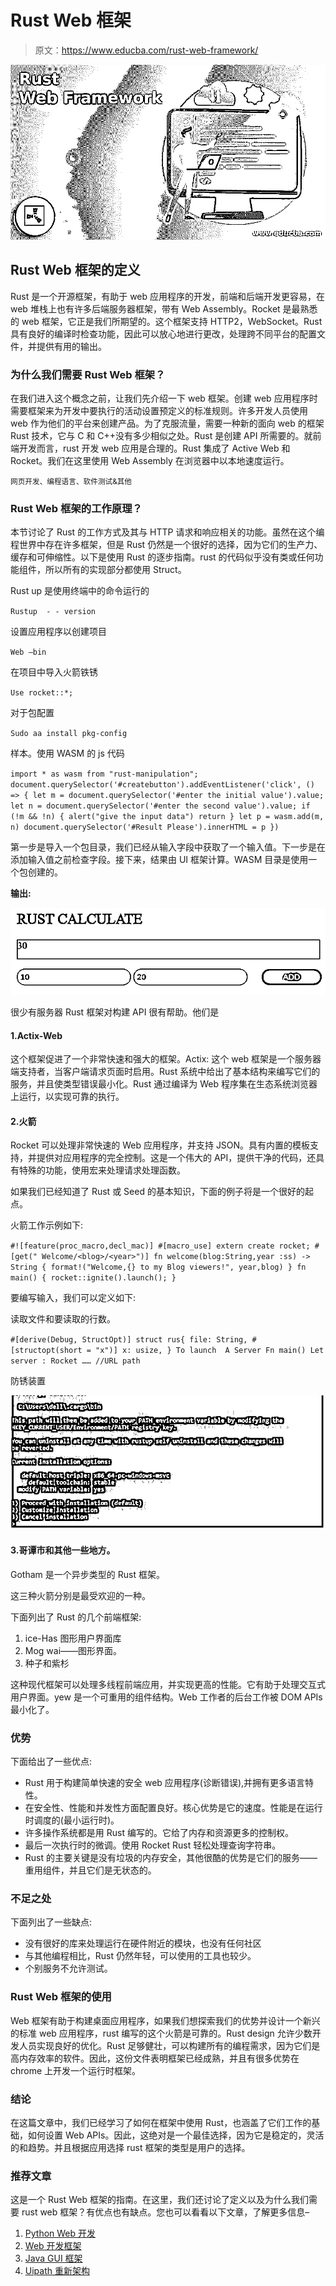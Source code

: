 # Rust Web 框架

> 原文：<https://www.educba.com/rust-web-framework/>

![Rust Web Framework](img/8091cb8604716cebd4fd3e90fbe33cf0.png)



## Rust Web 框架的定义

Rust 是一个开源框架，有助于 web 应用程序的开发，前端和后端开发更容易，在 web 堆栈上也有许多后端服务器框架，带有 Web Assembly。Rocket 是最熟悉的 web 框架，它正是我们所期望的。这个框架支持 HTTP2，WebSocket。Rust 具有良好的编译时检查功能，因此可以放心地进行更改，处理跨不同平台的配置文件，并提供有用的输出。

### 为什么我们需要 Rust Web 框架？

在我们进入这个概念之前，让我们先介绍一下 web 框架。创建 web 应用程序时需要框架来为开发中要执行的活动设置预定义的标准规则。许多开发人员使用 web 作为他们的平台来创建产品。为了克服流量，需要一种新的面向 web 的框架 Rust 技术，它与 C 和 C++没有多少相似之处。Rust 是创建 API 所需要的。就前端开发而言，rust 开发 web 应用是合理的。Rust 集成了 Active Web 和 Rocket。我们在这里使用 Web Assembly 在浏览器中以本地速度运行。

<small>网页开发、编程语言、软件测试&其他</small>

### Rust Web 框架的工作原理？

本节讨论了 Rust 的工作方式及其与 HTTP 请求和响应相关的功能。虽然在这个编程世界中存在许多框架，但是 Rust 仍然是一个很好的选择，因为它们的生产力、缓存和可伸缩性。以下是使用 Rust 的逐步指南。rust 的代码似乎没有类或任何功能组件，所以所有的实现部分都使用 Struct。

Rust up 是使用终端中的命令运行的

`Rustup  - - version`

设置应用程序以创建项目

`Web –bin`

在项目中导入火箭铁锈

`Use rocket::*;`

对于包配置

`Sudo aa install pkg-config`

样本。使用 WASM 的 js 代码

`import * as wasm from "rust-manipulation";
document.querySelector('#createbutton').addEventListener('click', () => {
let m = document.querySelector('#enter the initial value').value;
let n = document.querySelector('#enter the second value').value;
if (!m && !n) {
alert("give the input data")
return
}
let p = wasm.add(m, n)
document.querySelector('#Result Please').innerHTML = p
})`

第一步是导入一个包目录，我们已经从输入字段中获取了一个输入值。下一步是在添加输入值之前检查字段。接下来，结果由 UI 框架计算。WASM 目录是使用一个包创建的。

**输出:**

![Rust Web Framework-1.1](img/632def460f55e89856bc73798730c139.png)



很少有服务器 Rust 框架对构建 API 很有帮助。他们是

#### 1.Actix-Web

这个框架促进了一个非常快速和强大的框架。Actix: 这个 web 框架是一个服务器端支持者，当客户端请求页面时启用。Rust 系统中给出了基本结构来编写它们的服务，并且使类型错误最小化。Rust 通过编译为 Web 程序集在生态系统浏览器上运行，以实现可靠的执行。

#### 2.火箭

Rocket 可以处理非常快速的 Web 应用程序，并支持 JSON。具有内置的模板支持，并提供对应用程序的完全控制。这是一个伟大的 API，提供干净的代码，还具有特殊的功能，使用宏来处理请求处理函数。

如果我们已经知道了 Rust 或 Seed 的基本知识，下面的例子将是一个很好的起点。

火箭工作示例如下:

`#![feature(proc_macro,decl_mac)] #[macro_use] extern create rocket;
#[get(" Welcome/<blog>/<year>")] fn welcome(blog:String,year :ss) -> String
{
format!("Welcome,{} to my Blog viewers!", year,blog)
}
fn main()
{
rocket::ignite().launch();
}`

要编写输入，我们可以定义如下:

读取文件和要读取的行数。

`#[derive(Debug, StructOpt)] struct rus{
file: String,
#[structopt(short = "x")] x: usize,
}
To launch  A Server
Fn main()
Let server : Rocket ……
//URL path`

防锈装置

![Rust Web Framework-1.2](img/797fd7de141820c7a5826a0d090077df.png)



#### 3.哥谭市和其他一些地方。

Gotham 是一个异步类型的 Rust 框架。

这三种火箭分别是最受欢迎的一种。

下面列出了 Rust 的几个前端框架:

1.  ice-Has 图形用户界面库
2.  Mog wai——图形界面。
3.  种子和紫杉

这种现代框架可以处理多线程前端应用，并实现更高的性能。它有助于处理交互式用户界面。yew 是一个可重用的组件结构。Web 工作者的后台工作被 DOM APIs 最小化了。

### 优势

下面给出了一些优点:

*   Rust 用于构建简单快速的安全 web 应用程序(诊断错误),并拥有更多语言特性。
*   在安全性、性能和并发性方面配置良好。核心优势是它的速度。性能是在运行时调度的(最小运行时)。
*   许多操作系统都是用 Rust 编写的。它给了内存和资源更多的控制权。
*   最后一次执行时的微调。使用 Rocket Rust 轻松处理查询字符串。
*   Rust 的主要关键是没有垃圾的内存安全，其他很酷的优势是它们的服务——重用组件，并且它们是无状态的。

### 不足之处

下面列出了一些缺点:

*   没有很好的库来处理运行在硬件附近的模块，也没有任何社区
*   与其他编程相比，Rust 仍然年轻，可以使用的工具也较少。
*   个别服务不允许测试。

### Rust Web 框架的使用

Web 框架有助于构建桌面应用程序，如果我们想探索我们的优势并设计一个新兴的标准 web 应用程序，rust 编写的这个火箭是可靠的。Rust design 允许少数开发人员实现良好的优化。Rust 足够健壮，可以构建所有的编程需求，因为它们是高内存效率的软件。因此，这份文件表明框架已经成熟，并且有很多优势在 chrome 上开发一个运行时框架。

### 结论

在这篇文章中，我们已经学习了如何在框架中使用 Rust，也涵盖了它们工作的基础，如何设置 Web APIs。因此，这绝对是一个最佳选择，因为它是稳定的，灵活的和趋势。并且根据应用选择 rust 框架的类型是用户的选择。

### 推荐文章

这是一个 Rust Web 框架的指南。在这里，我们还讨论了定义以及为什么我们需要 rust web 框架？有优点也有缺点。您也可以看看以下文章，了解更多信息–

1.  [Python Web 开发](https://www.educba.com/python-web-development/)
2.  [Web 开发框架](https://www.educba.com/web-development-frameworks/)
3.  [Java GUI 框架](https://www.educba.com/java-gui-framework/)
4.  [Uipath 重新架构](https://www.educba.com/uipath-reframework/)





